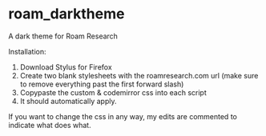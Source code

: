 # roam_darktheme
A dark theme for Roam Research 

Installation: 
1. Download Stylus for Firefox 
2. Create two blank stylesheets with the roamresearch.com url (make sure to remove everything past the first forward slash)
3. Copypaste the custom & codemirror css into each script
4. It should automatically apply. 

If you want to change the css in any way, my edits are commented to indicate what does what. 
